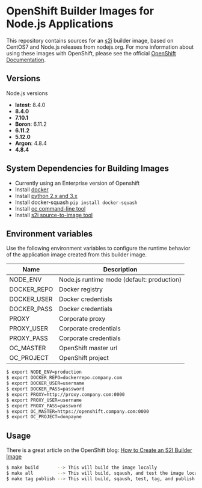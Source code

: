# OpenShift Builder Images for Node.js Applications

This repository contains sources for an [s2i](https://github.com/openshift/source-to-image) builder image, based on CentOS7 and Node.js releases from nodejs.org.  For more information about using these images with OpenShift, please see the
official [OpenShift Documentation](https://docs.openshift.org/latest/using_images/s2i_images/nodejs.html).

## Versions
Node.js versions

* **latest**: 8.4.0
* **8.4.0**
* **7.10.1**
* **Boron**: 6.11.2
* **6.11.2**
* **5.12.0**
* **Argon**: 4.8.4
* **4.8.4**

## System Dependencies for Building Images
- Currently using an Enterprise version of Openshift
- Install [docker](https://docs.docker.com/engine/installation/#supported-platforms)
- Install [python 2.x and 3.x](https://www.python.org/downloads/)
- Install docker-squash `pip install docker-squash`
- Install [oc command-line tool](https://docs.openshift.com/container-platform/3.6/cli_reference/get_started_cli.html)
- Install [s2i source-to-image tool](https://github.com/openshift/source-to-image/releases)

## Environment variables
Use the following environment variables to configure the runtime behavior of the
application image created from this builder image.

Name         | Description
-------------|-------------
NODE_ENV     | Node.js runtime mode (default: production)
DOCKER_REPO  | Docker registry
DOCKER_USER  | Docker credentials
DOCKER_PASS  | Docker credentials
PROXY        | Corporate proxy
PROXY_USER   | Corporate credentials
PROXY_PASS   | Corporate credentials
OC_MASTER    | OpenShift master url
OC_PROJECT   | OpenShift project 

```sh
$ export NODE_ENV=production
$ export DOCKER_REPO=dockerrepo.company.com
$ export DOCKER_USER=username
$ export DOCKER_PASS=password
$ export PROXY=http://proxy.company.com:0000
$ export PROXY_USER=username
$ export PROXY_PASS=password
$ export OC_MASTER=https://openshift.company.com:0000
$ export OC_PROJECT=donpayne
```

## Usage
There is a great article on the OpenShift blog: [How to Create an S2I Builder Image](https://blog.openshift.com/create-s2i-builder-image/)

```sh
$ make build       --> This will build the image locally
$ make all         --> This will build, sqaush, and test the image locally
$ make tag publish --> This will build, sqaush, test, tag, and publish the image to dockerrepo
```